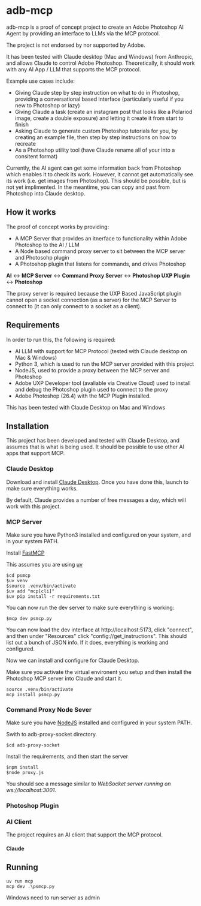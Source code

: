 # adb-mcp

adb-mcp is a proof of concept project to create an Adobe Photoshop AI Agent by providing an interface to LLMs via the MCP protocol.

The project is not endorsed by nor supported by Adobe.

It has been tested with Claude desktop (Mac and Windows) from Anthropic, and allows Claude to control Adobe Photoshop. Theoretically, it should work with any AI App / LLM that supports the MCP protocol.

Example use cases include:

* Giving Claude step by step instruction on what to do in Photoshop, providing a conversational based interface (particularly useful if you new to Photoshop or lazy)
* Giving Claude a task (create an instagram post that looks like a Polariod image, create a double exposure) and letting it create it from start to finish
* Asking Claude to generate custom Photoshop tutorials for you, by creating an example file, then step by step instructions on how to recreate
* As a Photoshop utility tool (have Claude rename all of your into a consitent format)

Currently, the AI agent can get some information back from Photoshop which enables it to check its work. However, it cannot get automatically see its work (i.e. get images from Photoshop). This should be possible, but is not yet implimented. In the meantime, you can copy and past from Photoshop into Claude desktop.

## How it works

The proof of concept works by providing:
* A MCP Server that provides an itnerface to functionality within Adobe Photoshop to the AI / LLM
* A Node based command proxy server to sit between the MCP server and Photosohp plugin
* A Photoshop plugin that listens for commands, and drives Photoshop

**AI** <-> **MCP Server** <-> **Command Proxy Server** <-> **Photoshop UXP Plugin** <-> **Photoshop**

The proxy server is required because the UXP Based JavaScript plugin cannot open a socket connection (as a server) for the MCP Server to connect to (it can only connect to a socket as a client).

## Requirements

In order to run this, the following is required:

*   AI LLM with support for MCP Protocol (tested with Claude desktop on Mac & Windows)
*   Python 3, which is used to run the MCP server provided with this project
*   NodeJS, used to provide a proxy between the MCP server and Photoshop
*   Adobe UXP Developer tool (avaliable via Creative Cloud) used to install and debug the Photoshop plugin used to connect to the proxy
*   Adobe Photoshop (26.4) with the MCP Plugin installed.

This has been tested with Claude Desktop on Mac and Windows


## Installation

This project has been developed and tested with Claude Desktop, and assumes that is what is being used. It should be possible to use other AI apps that support MCP.

### Claude Desktop

Download and install [Claude Desktop](https://Claudee.ai/download). Once you have done this, launch to make sure everything works.

By default, Claude provides a number of free messages a day, which will work with this project.

### MCP Server

Make sure you have Python3 installed and configured on your system, and in your system PATH.


Install [FastMCP](https://github.com/modelcontextprotocol/python-sdk)

This assumes you are using [uv](https://pypi.org/project/uv/)

```
$cd psmcp
$uv venv
$source .venv/bin/activate
$uv add "mcp[cli]"
$uv pip install -r requirements.txt
```

You can now run the dev server to make sure everything is working:

```
$mcp dev psmcp.py
```

You can now load the dev interface at http://localhost:5173, click "connect", and then under "Resources" click "config://get_instructions". This should list out a bunch of JSON info. If it does, everything is working and configured.

Now we can install and configure for Claude Desktop.

Make sure you activate the virtual environent you setup and then install the Photoshop MCP server into Claude and start it.

```
source .venv/bin/activate
mcp install psmcp.py
```


### Command Proxy Node Sever

Make sure you have [NodeJS](https://nodejs.org/en) installed and configured in your system PATH.

Swith to adb-proxy-socket directory.

```
$cd adb-proxy-socket
```

Install the requirements, and then start the server

```
$npm install
$node proxy.js
```

You should see a message similar to *WebSocket server running on ws://localhost:3001*.

### Photoshop Plugin







### AI Client

The project requires an AI client that support the MCP protocol.

#### Claude



## Running

```
uv run mcp
mcp dev .\psmcp.py
```

Windows need to run server as admin
